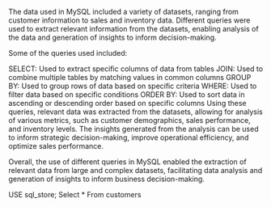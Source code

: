 The data used in MySQL included a variety of datasets, ranging from customer information to sales and inventory data. Different queries were used to extract relevant information from the datasets, enabling analysis of the data and generation of insights to inform decision-making.

Some of the queries used included:

SELECT: Used to extract specific columns of data from tables JOIN: Used to combine multiple tables by matching values in common columns GROUP BY: Used to group rows of data based on specific criteria WHERE: Used to filter data based on specific conditions ORDER BY: Used to sort data in ascending or descending order based on specific columns Using these queries, relevant data was extracted from the datasets, allowing for analysis of various metrics, such as customer demographics, sales performance, and inventory levels. The insights generated from the analysis can be used to inform strategic decision-making, improve operational efficiency, and optimize sales performance.

Overall, the use of different queries in MySQL enabled the extraction of relevant data from large and complex datasets, facilitating data analysis and generation of insights to inform business decision-making.

USE sql_store; Select * From customers

